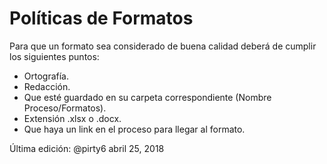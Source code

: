 # Políticas de Formatos
Para que un formato sea considerado de buena calidad deberá de cumplir los siguientes puntos:
* Ortografía.
* Redacción.
* Que esté guardado en su carpeta correspondiente (Nombre Proceso/Formatos).
* Extensión .xlsx o .docx.
* Que haya un link en el proceso para llegar al formato.

Última edición: @pirty6 abril 25, 2018
